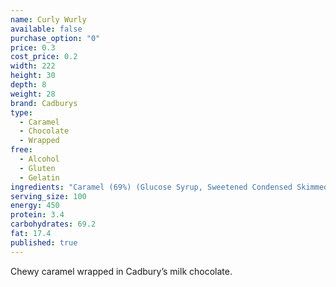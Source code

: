 ```yaml
---
name: Curly Wurly
available: false
purchase_option: "0"
price: 0.3
cost_price: 0.2
width: 222
height: 30
depth: 8
weight: 28
brand: Cadburys
type: 
  - Caramel
  - Chocolate
  - Wrapped
free: 
  - Alcohol
  - Gluten
  - Gelatin
ingredients: "Caramel (69%) (Glucose Syrup, Sweetened Condensed Skimmed Milk, Sugar, Vegetable Oil, Emulsifiers: E471, Soya Lecithin; Salt, Flavourings), Milk Chocolate (Sugar, Dried Whole Milk, Cocoa Butter, Cocoa Mass, Dried Whey, Vegetable Fat, Emulsifiers: E442, E476; Flavourings)."
serving_size: 100
energy: 450
protein: 3.4
carbohydrates: 69.2
fat: 17.4
published: true
---
```

Chewy caramel wrapped in Cadbury’s milk chocolate.